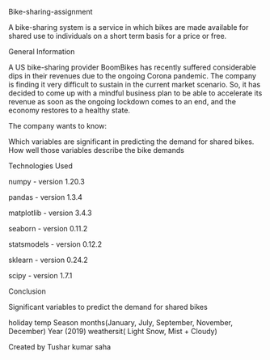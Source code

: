 Bike-sharing-assignment

A bike-sharing system is a service in which bikes are made available for shared use to individuals on a short term basis for a price or free. 

General Information

A US bike-sharing provider BoomBikes has recently suffered considerable dips in their revenues due to the ongoing Corona pandemic. The company is finding it very difficult to sustain in the current market scenario. So, it has decided to come up with a mindful business plan to be able to accelerate its revenue as soon as the ongoing lockdown comes to an end, and the economy restores to a healthy state.

The company wants to know:

Which variables are significant in predicting the demand for shared bikes.
How well those variables describe the bike demands

Technologies Used

numpy - version 1.20.3

pandas - version 1.3.4

matplotlib - version 3.4.3

seaborn - version 0.11.2

statsmodels - version 0.12.2

sklearn - version 0.24.2

scipy - version 1.7.1


Conclusion

Significant variables to predict the demand for shared bikes

holiday
temp
Season
months(January, July, September, November, December)
Year (2019)
weathersit( Light Snow, Mist + Cloudy)


Created by Tushar kumar saha